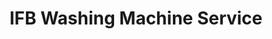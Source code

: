 ---
title: "IFB Washing Machine Service"
url: /jagtial/ifb-washing-machine-service/
shop: appliance
---